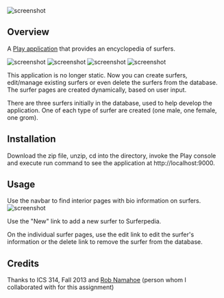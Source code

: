 ![screenshot](https://raw.github.com/jortal/Surferpedia/dynamic/doc/github_cover.png)

Overview
--------

A [Play application](http://www.playframework.com/) that provides an encyclopedia of surfers.

![screenshot](https://raw.github.com/jortal/Surferpedia/dynamic/doc/surf-dynamic-1.png)
![screenshot](https://raw.github.com/jortal/Surferpedia/dynamic/doc/surf-dynamic-2.png)
![screenshot](https://raw.github.com/jortal/Surferpedia/dynamic/doc/surf-dynamic-3.png)
![screenshot](https://raw.github.com/jortal/Surferpedia/dynamic/doc/surf-dynamic-4.png)

This application is no longer static. Now you can create surfers, edit/manage existing surfers or even delete 
the surfers from the database. The surfer pages are created dynamically, based on user input.

There are three surfers initially in the database, used to help develop the application. One of each type of surfer
are created (one male, one female, one grom).

Installation
------------

Download the zip file, unzip, cd into the directory, invoke the Play console and execute run command to see the application at http://localhost:9000.

Usage
-----

Use the navbar to find interior pages with bio information on surfers.
![screenshot](https://raw.github.com/jortal/Surferpedia/milestone-3/doc/FrontPage.png)

Use the "New" link to add a new surfer to Surferpedia.

On the individual surfer pages, use the edit link to edit the surfer's information or the delete link to remove the surfer from the database.

Credits
-------

Thanks to ICS 314, Fall 2013 and [Rob Namahoe](https://github.com/RobNamahoe/) (person whom I collaborated with for this assignment)